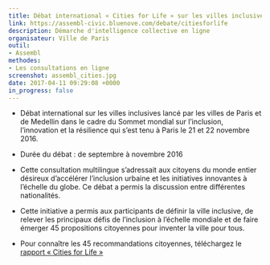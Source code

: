 ```yaml
---
title: Débat international « Cities for Life » sur les villes inclusives
link: https://assembl-civic.bluenove.com/debate/citiesforlife
description: Démarche d'intelligence collective en ligne
organisateur: Ville de Paris
outil:
- Assembl
methodes:
- Les consultations en ligne
screenshot: assembl_cities.jpg
date: 2017-04-11 09:29:08 +0000
in_progress: false
---
```

* Débat international sur les villes inclusives lancé par les villes de Paris et de Medellin dans le cadre du Sommet mondial sur l’inclusion, l’innovation et la résilience qui s’est tenu à Paris le 21 et 22 novembre 2016.

* Durée du débat : de septembre à novembre 2016

* Cette consultation multilingue s’adressait aux citoyens du monde entier désireux d’accélérer l’inclusion urbaine et les initiatives innovantes à l’échelle du globe. Ce débat a permis la discussion entre différentes nationalités.

* Cette initiative a permis aux participants de définir la ville inclusive, de relever les principaux défis de l’inclusion à l’échelle mondiale et de faire émerger 45 propositions citoyennes pour inventer la ville pour tous.

* Pour connaître les 45 recommandations citoyennes, téléchargez le [rapport « Cities for Life »](https://bluenove.com/app/uploads/2018/12/REPORT_CITIESforLIFE.pdf)

